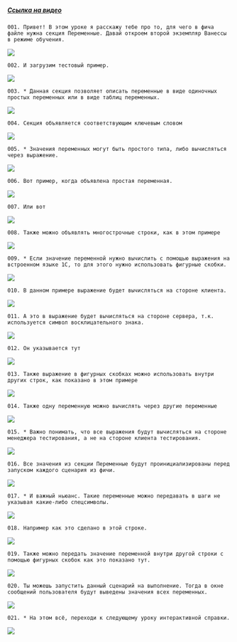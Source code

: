 ﻿##### [Ссылка на видео](https://youtu.be/fajaBnTUu70)

	001. Привет! В этом уроке я расскажу тебе про то, для чего в фича файле нужна секция Переменные. Давай откроем второй экземпляр Ванессы в режиме обучения.

![](https://vanessa-files.do.bit-erp.ru/Doc/1.2.040.1/MD/Глава03/images/000_КакУстроенFeatureФайлСекцияПеременныеПростые.png)

	002. И загрузим тестовый пример.

![](https://vanessa-files.do.bit-erp.ru/Doc/1.2.040.1/MD/Глава03/images/006_КакУстроенFeatureФайлСекцияПеременныеПростые.png)

	003. * Данная секция позволяет описать переменные в виде одиночных простых переменных или в виде таблиц переменных.

![](https://vanessa-files.do.bit-erp.ru/Doc/1.2.040.1/MD/Глава03/images/007_КакУстроенFeatureФайлСекцияПеременныеПростые.png)

	004. Секция объявляется соответствующим ключевым словом

![](https://vanessa-files.do.bit-erp.ru/Doc/1.2.040.1/MD/Глава03/images/010_КакУстроенFeatureФайлСекцияПеременныеПростые.png)

	005. * Значения переменных могут быть простого типа, либо вычисляться через выражение.

![](https://vanessa-files.do.bit-erp.ru/Doc/1.2.040.1/MD/Глава03/images/013_КакУстроенFeatureФайлСекцияПеременныеПростые.png)

	006. Вот пример, когда объявлена простая переменная.

![](https://vanessa-files.do.bit-erp.ru/Doc/1.2.040.1/MD/Глава03/images/016_КакУстроенFeatureФайлСекцияПеременныеПростые.png)

	007. Или вот

![](https://vanessa-files.do.bit-erp.ru/Doc/1.2.040.1/MD/Глава03/images/021_КакУстроенFeatureФайлСекцияПеременныеПростые.png)

	008. Также можно объявлять многострочные строки, как в этом примере

![](https://vanessa-files.do.bit-erp.ru/Doc/1.2.040.1/MD/Глава03/images/026_КакУстроенFeatureФайлСекцияПеременныеПростые.png)

	009. * Если значение переменной нужно вычислить с помощью выражения на встроенном языке 1С, то для этого нужно использовать фигурные скобки.

![](https://vanessa-files.do.bit-erp.ru/Doc/1.2.040.1/MD/Глава03/images/029_КакУстроенFeatureФайлСекцияПеременныеПростые.png)

	010. В данном примере выражение будет вычисляться на стороне клиента.

![](https://vanessa-files.do.bit-erp.ru/Doc/1.2.040.1/MD/Глава03/images/033_КакУстроенFeatureФайлСекцияПеременныеПростые.png)

	011. А это в выражение будет вычисляться на стороне сервера, т.к. используется символ восклицательного знака.

![](https://vanessa-files.do.bit-erp.ru/Doc/1.2.040.1/MD/Глава03/images/038_КакУстроенFeatureФайлСекцияПеременныеПростые.png)

	012. Он указывается тут

![](https://vanessa-files.do.bit-erp.ru/Doc/1.2.040.1/MD/Глава03/images/043_КакУстроенFeatureФайлСекцияПеременныеПростые.png)

	013. Также выражение в фигурных скобках можно использовать внутри других строк, как показано в этом примере

![](https://vanessa-files.do.bit-erp.ru/Doc/1.2.040.1/MD/Глава03/images/048_КакУстроенFeatureФайлСекцияПеременныеПростые.png)

	014. Также одну переменную можно вычислять через другие переменные

![](https://vanessa-files.do.bit-erp.ru/Doc/1.2.040.1/MD/Глава03/images/053_КакУстроенFeatureФайлСекцияПеременныеПростые.png)

	015. * Важно понимать, что все выражения будут вычисляться на стороне менеджера тестирования, а не на стороне клиента тестирования.

![](https://vanessa-files.do.bit-erp.ru/Doc/1.2.040.1/MD/Глава03/images/056_КакУстроенFeatureФайлСекцияПеременныеПростые.png)

	016. Все значения из секции Переменные будут проинициализированы перед запуском каждого сценария из фичи.

![](https://vanessa-files.do.bit-erp.ru/Doc/1.2.040.1/MD/Глава03/images/059_КакУстроенFeatureФайлСекцияПеременныеПростые.png)

	017. * И важный ньюанс. Такие переменные можно передавать в шаги не указывая какие-либо спецсимволы.

![](https://vanessa-files.do.bit-erp.ru/Doc/1.2.040.1/MD/Глава03/images/062_КакУстроенFeatureФайлСекцияПеременныеПростые.png)

	018. Например как это сделано в этой строке.

![](https://vanessa-files.do.bit-erp.ru/Doc/1.2.040.1/MD/Глава03/images/065_КакУстроенFeatureФайлСекцияПеременныеПростые.png)

	019. Также можно передать значение переменной внутри другой строки с помощью фигурных скобок как это показано тут.

![](https://vanessa-files.do.bit-erp.ru/Doc/1.2.040.1/MD/Глава03/images/070_КакУстроенFeatureФайлСекцияПеременныеПростые.png)

	020. Ты можешь запустить данный сценарий на выполнение. Тогда в окне сообщений пользователя будут выведены значения всех переменных.

![](https://vanessa-files.do.bit-erp.ru/Doc/1.2.040.1/MD/Глава03/images/075_КакУстроенFeatureФайлСекцияПеременныеПростые.png)

	021. * На этом всё, переходи к следующему уроку интерактивной справки.

![](https://vanessa-files.do.bit-erp.ru/Doc/1.2.040.1/MD/Глава03/images/078_КакУстроенFeatureФайлСекцияПеременныеПростые.png)
